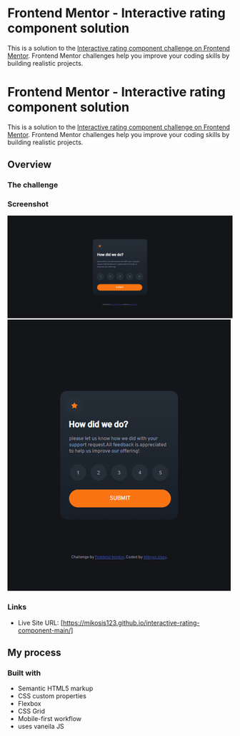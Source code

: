 # Frontend Mentor - Interactive rating component solution

This is a solution to the [Interactive rating component challenge on Frontend Mentor](https://www.frontendmentor.io/challenges/interactive-rating-component-koxpeBUmI). Frontend Mentor challenges help you improve your coding skills by building realistic projects.

# Frontend Mentor - Interactive rating component solution

This is a solution to the [Interactive rating component challenge on Frontend Mentor](https://www.frontendmentor.io/challenges/interactive-rating-component-koxpeBUmI). Frontend Mentor challenges help you improve your coding skills by building realistic projects.

## Overview

### The challenge

### Screenshot

![](images/screencapture-file-C-Users-pc-Desktop-evangadi-miki-frontend-mentor-project-interactive-rating-component-main-index-html-2022-08-07-19_38_10.png)
![](images/screencapture-file-C-Users-pc-Desktop-evangadi-miki-frontend-mentor-project-interactive-rating-component-main-index-html-2022-08-07-19_39_55.png)

### Links

- Live Site URL: [https://mikosis123.github.io/interactive-rating-component-main/]

## My process

### Built with

- Semantic HTML5 markup
- CSS custom properties
- Flexbox
- CSS Grid
- Mobile-first workflow
- uses vaneila JS

